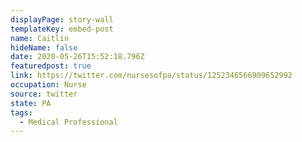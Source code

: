 ```yaml
---
displayPage: story-wall
templateKey: embed-post
name: Caitlin
hideName: false
date: 2020-05-26T15:52:18.796Z
featuredpost: true
link: https://twitter.com/nursesofpa/status/1252346566909652992
occupation: Nurse
source: twitter
state: PA
tags:
  - Medical Professional
---
```

